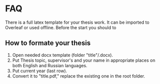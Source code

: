 # FAQ
There is a full latex template for your thesis work. It can be imported to Overleaf or used offline. Before the start you should to 

## How to formate your thesis
1. Open needed docx template (folder "title"/<your department or bach if bachelor student>.docx).
2. Put Thesis topic, supervisor's and your name in appropriate places on both English and Russian languages.
3. Put current year (last row).
4. Convert it to "title.pdf," replace the existing one in the root folder.